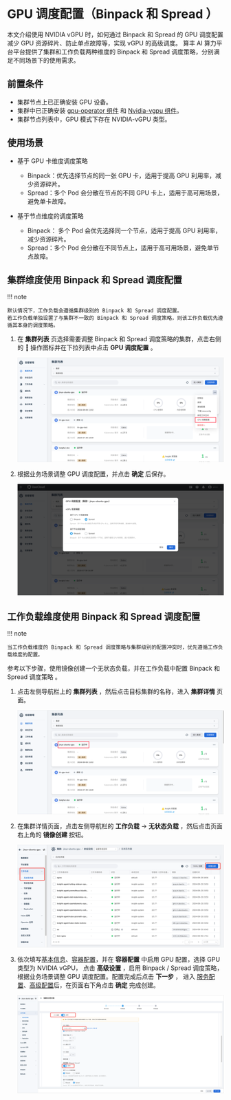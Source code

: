 # GPU 调度配置（Binpack 和 Spread ）
  
本文介绍使用 NVIDIA vGPU 时，如何通过 Binpack 和 Spread 的 GPU 调度配置减少 GPU 资源碎片、防止单点故障等，实现 vGPU 的高级调度。
算丰 AI 算力平台平台提供了集群和工作负载两种维度的 Binpack 和 Spread 调度策略，分别满足不同场景下的使用需求。

## 前置条件
  
- 集群节点上已正确安装 GPU 设备。
- 集群中已正确安装 [gpu-operator 组件](./nvidia/install_nvidia_driver_of_operator.md) 和
  [Nvidia-vgpu 组件](./nvidia/vgpu/vgpu_addon.md)。
- 集群节点列表中，GPU 模式下存在 NVIDIA-vGPU 类型。
  
## 使用场景

- 基于 GPU 卡维度调度策略

    - Binpack：优先选择节点的同一张 GPU 卡，适用于提高 GPU 利用率，减少资源碎片。
    - Spread：多个 Pod 会分散在节点的不同 GPU 卡上，适用于高可用场景，避免单卡故障。

- 基于节点维度的调度策略

    - Binpack： 多个 Pod 会优先选择同一个节点，适用于提高 GPU 利用率，减少资源碎片。
    - Spread：多个 Pod 会分散在不同节点上，适用于高可用场景，避免单节点故障。

## 集群维度使用 Binpack 和 Spread 调度配置

!!! note

    默认情况下，工作负载会遵循集群级别的 Binpack 和 Spread 调度配置。
    若工作负载单独设置了与集群不一致的 Binpack 和 Spread 调度策略，则该工作负载优先遵循其本身的调度策略。

1. 在 __集群列表__ 页选择需要调整 Binpack 和 Spread 调度策略的集群，点击右侧的 __┇__ 操作图标并在下拉列表中点击 __GPU 调度配置__ 。

    ![集群列表](images/gpu-scheduler-clusterlist.png)

2. 根据业务场景调整 GPU 调度配置，并点击 __确定__ 后保存。

    ![binpack配置](images/gpu-scheduler-clusterrule.png)

## 工作负载维度使用 Binpack 和 Spread 调度配置

!!! note

    当工作负载维度的 Binpack 和 Spread 调度策略与集群级别的配置冲突时，优先遵循工作负载维度的配置。
  
参考以下步骤，使用镜像创建一个无状态负载，并在工作负载中配置 Binpack 和 Spread 调度策略 。

1. 点击左侧导航栏上的 __集群列表__ ，然后点击目标集群的名称，进入 __集群详情__ 页面。

    ![集群list](images/clusterlist1.png)

2. 在集群详情页面，点击左侧导航栏的 __工作负载__ -> __无状态负载__ ，然后点击页面右上角的 __镜像创建__ 按钮。

    ![创建工作负载](images/gpu-createdeploy.png)

3. 依次填写[基本信息](../workloads/create-deployment.md#_3)、[容器配置](../workloads/create-deployment.md#_4)，并在 __容器配置__ 中启用 GPU 配置，选择 GPU 类型为 NVIDIA vGPU，
   点击 __高级设置__ ，启用 Binpack / Spread 调度策略，根据业务场景调整 GPU 调度配置。配置完成后点击 __下一步__ ，
   进入 [服务配置](../workloads/create-deployment.md#_5)、[高级配置](../workloads/create-deployment.md#_6)后，在页面右下角点击 __确定__ 完成创建。

    ![配置binpack](images/gpu-deploybipack.png)